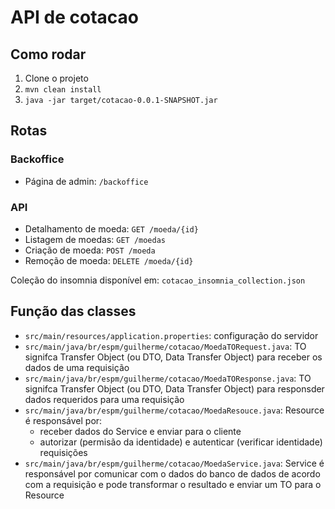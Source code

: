 # API de cotacao

## Como rodar

1. Clone o projeto
2. `mvn clean install`
3. `java -jar target/cotacao-0.0.1-SNAPSHOT.jar`

## Rotas

### Backoffice

- Página de admin: `/backoffice`

### API

- Detalhamento de moeda: `GET /moeda/{id}`
- Listagem de moedas: `GET /moedas`
- Criação de moeda: `POST /moeda`
- Remoção de moeda: `DELETE /moeda/{id}`

Coleção do insomnia disponível em: `cotacao_insomnia_collection.json`

## Função das classes

- `src/main/resources/application.properties`: configuração do servidor
- `src/main/java/br/espm/guilherme/cotacao/MoedaTORequest.java`: TO signifca Transfer Object (ou DTO, Data  Transfer Object) para receber os dados de uma requisição
- `src/main/java/br/espm/guilherme/cotacao/MoedaTOResponse.java`: TO signifca Transfer Object (ou DTO, Data  Transfer Object) para responsder dados requeridos para uma requisição
- `src/main/java/br/espm/guilherme/cotacao/MoedaResouce.java`: Resource é responsável por:
  - receber dados do Service e enviar para o cliente
  - autorizar (permisão da identidade) e autenticar (verificar identidade) requisições
- `src/main/java/br/espm/guilherme/cotacao/MoedaService.java`: Service é responsável por comunicar com o dados do banco de dados de acordo com a requisição e pode transformar o resultado e enviar um TO para o Resource
